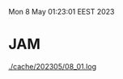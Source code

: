 Mon  8 May 01:23:01 EEST 2023
# JAM
<a href='./cache/202305/08_01.log'>./cache/202305/08_01.log</a>
